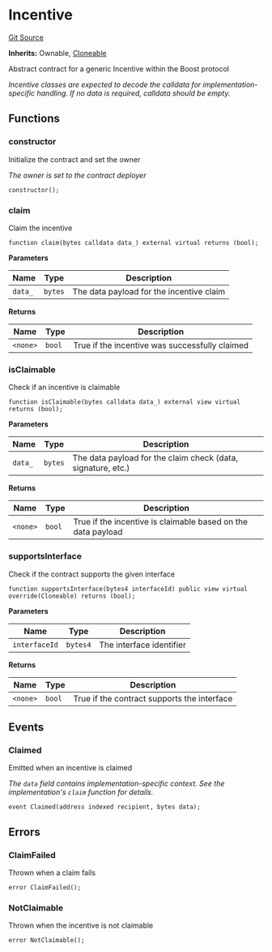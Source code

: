 # Incentive
[Git Source](https://github.com/rabbitholegg/boost-protocol/blob/6f67dc154ec78da76411fffa12a71fdb419e4e3c/src/incentives/Incentive.sol)

**Inherits:**
Ownable, [Cloneable](/src/Cloneable.sol/abstract.Cloneable.md)

Abstract contract for a generic Incentive within the Boost protocol

*Incentive classes are expected to decode the calldata for implementation-specific handling. If no data is required, calldata should be empty.*


## Functions
### constructor

Initialize the contract and set the owner

*The owner is set to the contract deployer*


```solidity
constructor();
```

### claim

Claim the incentive


```solidity
function claim(bytes calldata data_) external virtual returns (bool);
```
**Parameters**

|Name|Type|Description|
|----|----|-----------|
|`data_`|`bytes`|The data payload for the incentive claim|

**Returns**

|Name|Type|Description|
|----|----|-----------|
|`<none>`|`bool`|True if the incentive was successfully claimed|


### isClaimable

Check if an incentive is claimable


```solidity
function isClaimable(bytes calldata data_) external view virtual returns (bool);
```
**Parameters**

|Name|Type|Description|
|----|----|-----------|
|`data_`|`bytes`|The data payload for the claim check (data, signature, etc.)|

**Returns**

|Name|Type|Description|
|----|----|-----------|
|`<none>`|`bool`|True if the incentive is claimable based on the data payload|


### supportsInterface

Check if the contract supports the given interface


```solidity
function supportsInterface(bytes4 interfaceId) public view virtual override(Cloneable) returns (bool);
```
**Parameters**

|Name|Type|Description|
|----|----|-----------|
|`interfaceId`|`bytes4`|The interface identifier|

**Returns**

|Name|Type|Description|
|----|----|-----------|
|`<none>`|`bool`|True if the contract supports the interface|


## Events
### Claimed
Emitted when an incentive is claimed

*The `data` field contains implementation-specific context. See the implementation's `claim` function for details.*


```solidity
event Claimed(address indexed recipient, bytes data);
```

## Errors
### ClaimFailed
Thrown when a claim fails


```solidity
error ClaimFailed();
```

### NotClaimable
Thrown when the incentive is not claimable


```solidity
error NotClaimable();
```

